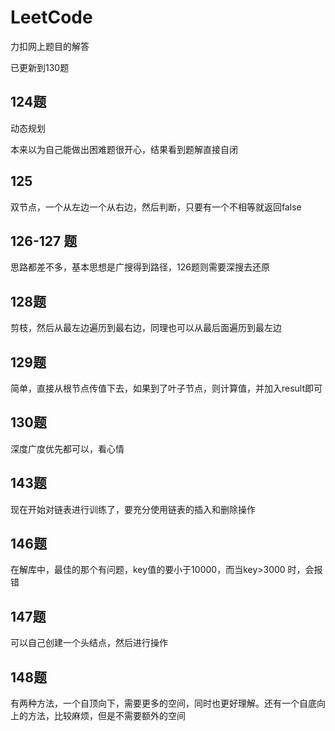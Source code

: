 # LeetCode
力扣网上题目的解答

已更新到130题

## 124题
动态规划

本来以为自己能做出困难题很开心，结果看到题解直接自闭

## 125
双节点，一个从左边一个从右边，然后判断，只要有一个不相等就返回false

## 126-127 题
思路都差不多，基本思想是广搜得到路径，126题则需要深搜去还原

## 128题
剪枝，然后从最左边遍历到最右边，同理也可以从最后面遍历到最左边

## 129题
简单，直接从根节点传值下去，如果到了叶子节点，则计算值，并加入result即可

## 130题
深度广度优先都可以，看心情

## 143题
现在开始对链表进行训练了，要充分使用链表的插入和删除操作

## 146题
在解库中，最佳的那个有问题，key值的要小于10000，而当key>3000 时，会报错

## 147题
可以自己创建一个头结点，然后进行操作

## 148题
有两种方法，一个自顶向下，需要更多的空间，同时也更好理解。还有一个自底向上的方法，比较麻烦，但是不需要额外的空间